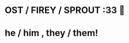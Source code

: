 
# OST / FIREY / SPROUT :33 🍓
#  he / him , they / them!
<!--
 ![image](https://github.com/user-attachments/assets/81b80a24-18e9-410d-8f99-fb9bc8c27846)

Here are some ideas to get you started



